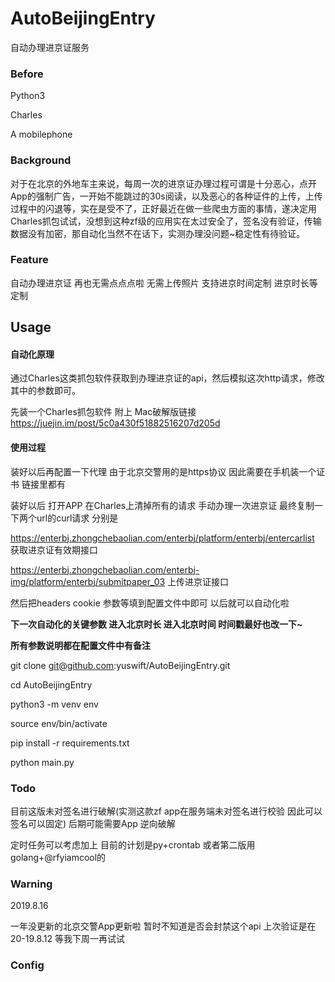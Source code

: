 # AutoBeijingEntry
自动办理进京证服务
### Before

Python3  

Charles

A mobilephone

### Background

对于在北京的外地车主来说，每周一次的进京证办理过程可谓是十分恶心，点开App的强制广告，一开始不能跳过的30s阅读，以及恶心的各种证件的上传，上传过程中的闪退等，实在是受不了，正好最近在做一些爬虫方面的事情，遂决定用Charles抓包试试，没想到这种zf级的应用实在太过安全了，签名没有验证，传输数据没有加密，那自动化当然不在话下，实测办理没问题~稳定性有待验证。 

### Feature

自动办理进京证 再也无需点点点啦  无需上传照片 支持进京时间定制 进京时长等定制

## Usage

#### 自动化原理

通过Charles这类抓包软件获取到办理进京证的api，然后模拟这次http请求，修改其中的参数即可。

先装一个Charles抓包软件 附上 Mac破解版链接 https://juejin.im/post/5c0a430f51882516207d205d

#### 使用过程

装好以后再配置一下代理 由于北京交警用的是https协议 因此需要在手机装一个证书 链接里都有

装好以后 打开APP 在Charles上清掉所有的请求 手动办理一次进京证 最终复制一下两个url的curl请求 分别是

https://enterbj.zhongchebaolian.com/enterbj/platform/enterbj/entercarlist 获取进京证有效期接口

https://enterbj.zhongchebaolian.com/enterbj-img/platform/enterbj/submitpaper_03 上传进京证接口

然后把headers cookie 参数等填到配置文件中即可 以后就可以自动化啦

**下一次自动化的关键参数 进入北京时长 进入北京时间 时间戳最好也改一下~**

**所有参数说明都在配置文件中有备注**

git clone git@github.com:yuswift/AutoBeijingEntry.git

cd AutoBeijingEntry

python3 -m venv env

source env/bin/activate

pip install -r requirements.txt

python main.py

### Todo

目前这版未对签名进行破解(实测这款zf app在服务端未对签名进行校验 因此可以签名可以固定) 后期可能需要App 逆向破解

定时任务可以考虑加上 目前的计划是py+crontab 或者第二版用golang+@rfyiamcool的

[Cronlib]: https://github.com/rfyiamcool/cronlib



### Warning

2019.8.16

一年没更新的北京交警App更新啦 暂时不知道是否会封禁这个api 上次验证是在20-19.8.12  等我下周一再试试

### Config



